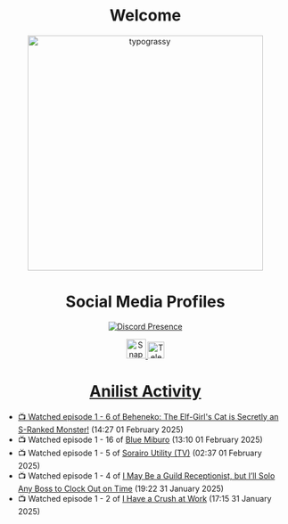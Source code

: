 <div align="center">

# Welcome
<a href="https://github.com/kawarimidoll/typograssy">
    <img alt="typograssy" src="https://typograssy.deno.dev/api?text=%E3%82%88%E3%81%86%E3%81%93%E3%81%9D%E3%81%BF%E3%81%AA%E3%81%95%E3%82%93%20-%20Sheby--&&l0=none&l1=82d9d0&l2=027353&l3=038c4c&l4=01402e&bg=none&frame=none&speed=100&comment=" width="421.99">
</a>

</div>

<div align="center">

# Social Media Profiles

[![Discord Presence](https://lanyard.cnrad.dev/api/612532963938271232)](https://discord.com/users/612532963938271232)


<a href="https://www.snapchat.com/add/a.sheby" title="Snapchat Profile">
    <img src="https://www.freepnglogos.com/uploads/snapchat-logo-png-0.png" width="35" alt="Snapchat Logo" />


<a href="https://t.me/ASheby" title="Telegram Profile">
    <img src="https://www.freepnglogos.com/uploads/telegram-logo-png-0.png" width="30" alt="Telegram Logo" />


</div>

<div align="center">

# Anilist Activity

</div>

<!-- ANILIST_ACTIVITY:start -->

-   📺 Watched episode 1 - 6 of [Beheneko: The Elf-Girl's Cat is Secretly an S-Ranked Monster!](https://anilist.co/anime/176158) (14:27 01 February 2025)
-   📺 Watched episode 1 - 16 of [Blue Miburo](https://anilist.co/anime/169258) (13:10 01 February 2025)
-   📺 Watched episode 1 - 5 of [Sorairo Utility (TV)](https://anilist.co/anime/174596) (02:37 01 February 2025)
-   📺 Watched episode 1 - 4 of [I May Be a Guild Receptionist, but I’ll Solo Any Boss to Clock Out on Time](https://anilist.co/anime/167143) (19:22 31 January 2025)
-   📺 Watched episode 1 - 2 of [I Have a Crush at Work](https://anilist.co/anime/179696) (17:15 31 January 2025)

<!-- ANILIST_ACTIVITY:end -->
